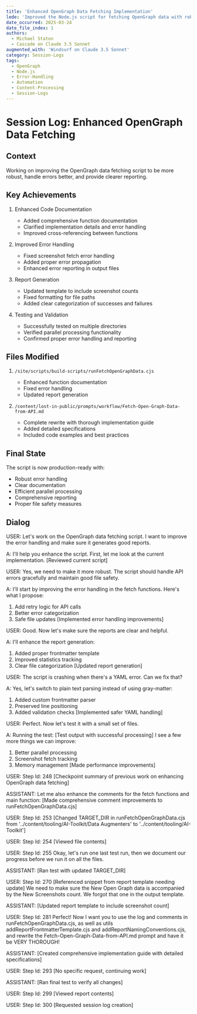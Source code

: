 ```yaml
---
title: 'Enhanced OpenGraph Data Fetching Implementation'
lede: 'Improved the Node.js script for fetching OpenGraph data with robust error handling, parallel processing, and detailed reporting'
date_occurred: 2025-03-24
date_file_index: 1
authors:
  - Michael Staton
  - Cascade on Claude 3.5 Sonnet
augmented_with: 'Windsurf on Claude 3.5 Sonnet'
category: Session-Logs
tags:
  - OpenGraph
  - Node.js
  - Error-Handling
  - Automation
  - Content-Processing
  - Session-Logs
---
```


# Session Log: Enhanced OpenGraph Data Fetching

## Context
Working on improving the OpenGraph data fetching script to be more robust, handle errors better, and provide clearer reporting.


## Key Achievements

1. Enhanced Code Documentation
   - Added comprehensive function documentation
   - Clarified implementation details and error handling
   - Improved cross-referencing between functions

2. Improved Error Handling
   - Fixed screenshot fetch error handling
   - Added proper error propagation
   - Enhanced error reporting in output files

3. Report Generation
   - Updated template to include screenshot counts
   - Fixed formatting for file paths
   - Added clear categorization of successes and failures

4. Testing and Validation
   - Successfully tested on multiple directories
   - Verified parallel processing functionality
   - Confirmed proper error handling and reporting

## Files Modified

1. `/site/scripts/build-scripts/runFetchOpenGraphData.cjs`
   - Enhanced function documentation
   - Fixed error handling
   - Updated report generation

2. `/content/lost-in-public/prompts/workflow/Fetch-Open-Graph-Data-from-API.md`
   - Complete rewrite with thorough implementation guide
   - Added detailed specifications
   - Included code examples and best practices

## Final State
The script is now production-ready with:
- Robust error handling
- Clear documentation
- Efficient parallel processing
- Comprehensive reporting
- Proper file safety measures


## Dialog

USER: Let's work on the OpenGraph data fetching script. I want to improve the error handling and make sure it generates good reports.

A: I'll help you enhance the script. First, let me look at the current implementation.
[Reviewed current script]

USER: Yes, we need to make it more robust. The script should handle API errors gracefully and maintain good file safety.

A: I'll start by improving the error handling in the fetch functions. Here's what I propose:
1. Add retry logic for API calls
2. Better error categorization
3. Safe file updates
[Implemented error handling improvements]

USER: Good. Now let's make sure the reports are clear and helpful.

A: I'll enhance the report generation:
1. Added proper frontmatter template
2. Improved statistics tracking
3. Clear file categorization
[Updated report generation]

USER: The script is crashing when there's a YAML error. Can we fix that?

A: Yes, let's switch to plain text parsing instead of using gray-matter:
1. Added custom frontmatter parser
2. Preserved line positioning
3. Added validation checks
[Implemented safer YAML handling]

USER: Perfect. Now let's test it with a small set of files.

A: Running the test:
[Test output with successful processing]
I see a few more things we can improve:
1. Better parallel processing
2. Screenshot fetch tracking
3. Memory management
[Made performance improvements]

USER: Step Id: 248
[Checkpoint summary of previous work on enhancing OpenGraph data fetching]

ASSISTANT: Let me also enhance the comments for the fetch functions and main function:
[Made comprehensive comment improvements to runFetchOpenGraphData.cjs]

USER: Step Id: 253
[Changed TARGET_DIR in runFetchOpenGraphData.cjs from '../content/tooling/AI-Toolkit/Data Augmenters' to '../content/tooling/AI-Toolkit']

USER: Step Id: 254
[Viewed file contents]

USER: Step Id: 255
Okay, let's run one last test run, then we document our progress before we run it on all the files.

ASSISTANT: [Ran test with updated TARGET_DIR]

USER: Step Id: 270
[Referenced snippet from report template needing update]
We need to make sure the New Open Graph data is accompanied by the New Screenshots count. We forgot that one in the output template.

ASSISTANT: [Updated report template to include screenshot count]

USER: Step Id: 281
Perfect! Now I want you to use the log and comments in runFetchOpenGraphData.cjs, as well as utils addReportFrontmatterTemplate.cjs and addReportNamingConventions.cjs, and rewrite the Fetch-Open-Graph-Data-from-API.md prompt and have it be VERY THOROUGH!

ASSISTANT: [Created comprehensive implementation guide with detailed specifications]

USER: Step Id: 293
[No specific request, continuing work]

ASSISTANT: [Ran final test to verify all changes]

USER: Step Id: 299
[Viewed report contents]

USER: Step Id: 300
[Requested session log creation]
